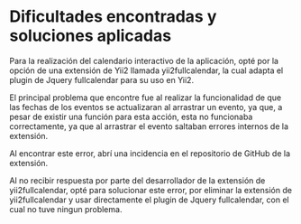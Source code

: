 Dificultades encontradas y soluciones aplicadas
===============================================

Para la realización del calendario interactivo de la aplicación, opté por la opción de una extensión de Yii2 llamada yii2fullcalendar, la cual adapta el plugin de Jquery fullcalendar para su uso en Yii2.

El principal problema que encontre fue al realizar la funcionalidad de que las fechas de los eventos se actualizaran al arrastrar un evento, ya que, a pesar de existir una función para esta acción, esta no funcionaba correctamente, ya que al arrastrar el evento saltaban errores internos de la extensión.

Al encontrar este error, abrí una incidencia en el repositorio de GitHub de la extensión.

Al no recibir respuesta por parte del desarrollador de la extensión de yii2fullcalendar, opté para solucionar este error, por eliminar la extensión de yii2fullcalendar y usar directamente el plugin de Jquery fullcalendar, con el cual no tuve ningun problema.
